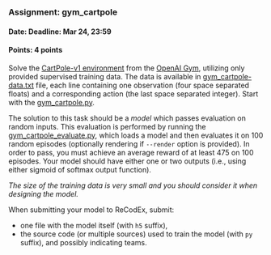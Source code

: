 ### Assignment: gym_cartpole
#### Date: Deadline: Mar 24, 23:59
#### Points: 4 points

Solve the [CartPole-v1 environment](https://gym.openai.com/envs/CartPole-v1)
from the [OpenAI Gym](https://gym.openai.com/), utilizing only provided supervised
training data. The data is available in
[gym_cartpole-data.txt](https://github.com/ufal/npfl114/tree/master/labs/02/gym_cartpole-data.txt)
file, each line containing one observation (four space separated floats) and
a corresponding action (the last space separated integer). Start with the
[gym_cartpole.py](https://github.com/ufal/npfl114/tree/master/labs/02/gym_cartpole.py).

The solution to this task should be a _model_ which passes evaluation on random
inputs. This evaluation is performed by running the
[gym_cartpole_evaluate.py](https://github.com/ufal/npfl114/tree/master/labs/02/gym_cartpole_evaluate.py),
which loads a model and then evaluates it on 100 random episodes (optionally
rendering if `--render` option is provided). In order to pass, you must achieve
an average reward of at least 475 on 100 episodes. Your model should have either
one or two outputs (i.e., using either sigmoid of softmax output function).

_The size of the training data is very small and you should consider
it when designing the model._

When submitting your model to ReCodEx, submit:
- one file with the model itself (with `h5` suffix),
- the source code (or multiple sources) used to train the model (with `py` suffix),
  and possibly indicating teams.
